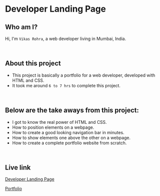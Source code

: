 # Developer Landing Page

## Who am I?
Hi, I'm `Vikas Rohra`, a web developer living in Mumbai, India.

<br />

## About this project
 - This project is basically a portfolio for a web developer, developed with HTML and CSS.
 - It took me around `6 to 7 hrs` to complete this project.

<br />

## Below are the take aways from this project:
 - I got to know the real power of HTML and CSS.
 - How to position elements on a webpage.
 - How to create a good looking navigation bar in minutes.
 - How to show elements one above the other on a webpage.
 - How to create a complete portfolio website from scratch.

<br />

## Live link
 [Developer Landing Page](https://developer-home-page.netlify.app/)
 
 [Portfolio](https://vikasrohra.com/)

